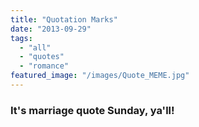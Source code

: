 ```yaml
---
title: "Quotation Marks"
date: "2013-09-29"
tags:
  - "all"
  - "quotes"
  - "romance"
featured_image: "/images/Quote_MEME.jpg"
---
```


### It's marriage quote Sunday, ya'll!
